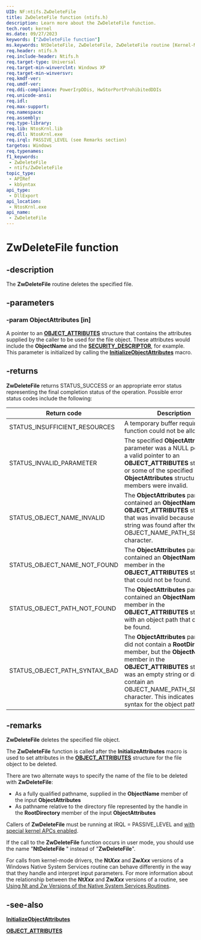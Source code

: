 ```yaml
---
UID: NF:ntifs.ZwDeleteFile
title: ZwDeleteFile function (ntifs.h)
description: Learn more about the ZwDeleteFile function.
tech.root: kernel
ms.date: 09/27/2023
keywords: ["ZwDeleteFile function"]
ms.keywords: NtDeleteFile, ZwDeleteFile, ZwDeleteFile routine [Kernel-Mode Driver Architecture], k111_4f0117b0-323a-46b6-a1c0-74de4db2ca4d.xml, kernel.zwdeletefile, ntifs/NtDeleteFile, ntifs/ZwDeleteFile
req.header: ntifs.h
req.include-header: Ntifs.h
req.target-type: Universal
req.target-min-winverclnt: Windows XP
req.target-min-winversvr: 
req.kmdf-ver: 
req.umdf-ver: 
req.ddi-compliance: PowerIrpDDis, HwStorPortProhibitedDDIs
req.unicode-ansi: 
req.idl: 
req.max-support: 
req.namespace: 
req.assembly: 
req.type-library: 
req.lib: NtosKrnl.lib
req.dll: NtosKrnl.exe
req.irql: PASSIVE_LEVEL (see Remarks section)
targetos: Windows
req.typenames: 
f1_keywords:
 - ZwDeleteFile
 - ntifs/ZwDeleteFile
topic_type:
 - APIRef
 - kbSyntax
api_type:
 - DllExport
api_location:
 - NtosKrnl.exe
api_name:
 - ZwDeleteFile
---
```


# ZwDeleteFile function

## -description

The **ZwDeleteFile** routine deletes the specified file.

## -parameters

### -param ObjectAttributes [in]

A pointer to an [**OBJECT_ATTRIBUTES**](/windows/win32/api/ntdef/ns-ntdef-_object_attributes) structure that contains the attributes supplied by the caller to be used for the file object. These attributes would include the **ObjectName** and the [**SECURITY_DESCRIPTOR**](ns-ntifs-_security_descriptor.md), for example. This parameter is initialized by calling the [**InitializeObjectAttributes**](/windows/win32/api/ntdef/nf-ntdef-initializeobjectattributes) macro.

## -returns

**ZwDeleteFile** returns STATUS_SUCCESS or an appropriate error status representing the final completion status of the operation. Possible error status codes include the following:

| Return code | Description |
| ----------- | ----------- |
| STATUS_INSUFFICIENT_RESOURCES | A temporary buffer required by this function could not be allocated. |
| STATUS_INVALID_PARAMETER      | The specified **ObjectAttributes** parameter was a NULL pointer, not a valid pointer to an **OBJECT_ATTRIBUTES** structure, or some of the specified **ObjectAttributes** structure members were invalid. |
| STATUS_OBJECT_NAME_INVALID    | The **ObjectAttributes** parameter contained an **ObjectName** in the **OBJECT_ATTRIBUTES** structure that was invalid because an empty string was found after the OBJECT_NAME_PATH_SEPARATOR character. |
| STATUS_OBJECT_NAME_NOT_FOUND  | The **ObjectAttributes** parameter contained an **ObjectName** member in the **OBJECT_ATTRIBUTES** structure that could not be found. |
| STATUS_OBJECT_PATH_NOT_FOUND  | The **ObjectAttributes** parameter contained an **ObjectName** member in the **OBJECT_ATTRIBUTES** structure with an object path that could not be found. |
| STATUS_OBJECT_PATH_SYNTAX_BAD | The **ObjectAttributes** parameter did not contain a **RootDirectory** member, but the **ObjectName** member in the **OBJECT_ATTRIBUTES** structure was an empty string or did not contain an OBJECT_NAME_PATH_SEPARATOR character. This indicates incorrect syntax for the object path. |

## -remarks

**ZwDeleteFile** deletes the specified file object.

The **ZwDeleteFile** function is called after the **InitializeAttributes** macro is used to set attributes in the [**OBJECT_ATTRIBUTES**](/windows/win32/api/ntdef/ns-ntdef-_object_attributes) structure for the file object to be deleted.

There are two alternate ways to specify the name of the file to be deleted with **ZwDeleteFile**:

* As a fully qualified pathname, supplied in the **ObjectName** member of the input **ObjectAttributes**
* As pathname relative to the directory file represented by the handle in the **RootDirectory** member of the input **ObjectAttributes**

Callers of **ZwDeleteFile** must be running at IRQL = PASSIVE_LEVEL and [with special kernel APCs enabled](/windows-hardware/drivers/kernel/disabling-apcs).

If the call to the **ZwDeleteFile** function occurs in user mode, you should use the name "**NtDeleteFile** " instead of "**ZwDeleteFile**".

For calls from kernel-mode drivers, the **Nt*Xxx*** and **Zw*Xxx*** versions of a Windows Native System Services routine can behave differently in the way that they handle and interpret input parameters. For more information about the relationship between the **Nt*Xxx*** and **Zw*Xxx*** versions of a routine, see [Using Nt and Zw Versions of the Native System Services Routines](/windows-hardware/drivers/kernel/using-nt-and-zw-versions-of-the-native-system-services-routines).

## -see-also

[**InitializeObjectAttributes**](/windows/win32/api/ntdef/nf-ntdef-initializeobjectattributes)

[**OBJECT_ATTRIBUTES**](/windows/win32/api/ntdef/ns-ntdef-_object_attributes)
